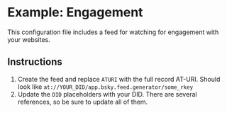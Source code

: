 # Example: Engagement

This configuration file includes a feed for watching for engagement with your websites.

## Instructions

1. Create the feed and replace `ATURI` with the full record AT-URI. Should look like `at://YOUR_DID/app.bsky.feed.generator/some_rkey`
2. Update the `DID` placeholders with your DID. There are several references, so be sure to update all of them.

